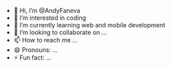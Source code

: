 - 👋 Hi, I’m @AndyFaneva
- 👀 I’m interested in coding
- 🌱 I’m currently learning web and mobile development
- 💞️ I’m looking to collaborate on ...
- 📫 How to reach me ...
- 😄 Pronouns: ...
- ⚡ Fun fact: ...

<!---
AndyFaneva/AndyFaneva is a ✨ special ✨ repository because its `README.md` (this file) appears on your GitHub profile.
You can click the Preview link to take a look at your changes.
--->
